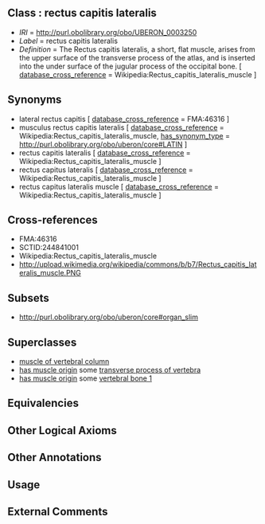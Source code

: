 
## Class : rectus capitis lateralis

 * *IRI* = http://purl.obolibrary.org/obo/UBERON_0003250
 * *Label* = rectus capitis lateralis
 * *Definition* = The Rectus capitis lateralis, a short, flat muscle, arises from the upper surface of the transverse process of the atlas, and is inserted into the under surface of the jugular process of the occipital bone. [ [database_cross_reference](../../ef/oboInOwl#hasDbXref.md) = Wikipedia:Rectus_capitis_lateralis_muscle ]

## Synonyms

 * lateral rectus capitis [ [database_cross_reference](../../ef/oboInOwl#hasDbXref.md) = FMA:46316 ]
 * musculus rectus capitis lateralis [ [database_cross_reference](../../ef/oboInOwl#hasDbXref.md) = Wikipedia:Rectus_capitis_lateralis_muscle, [has_synonym_type](../../pe/oboInOwl#hasSynonymType.md) = http://purl.obolibrary.org/obo/uberon/core#LATIN ]
 * rectus capitis lateralis [ [database_cross_reference](../../ef/oboInOwl#hasDbXref.md) = Wikipedia:Rectus_capitis_lateralis_muscle ]
 * rectus capitus lateralis [ [database_cross_reference](../../ef/oboInOwl#hasDbXref.md) = Wikipedia:Rectus_capitis_lateralis_muscle ]
 * rectus capitus lateralis muscle [ [database_cross_reference](../../ef/oboInOwl#hasDbXref.md) = Wikipedia:Rectus_capitis_lateralis_muscle ]

## Cross-references

 * FMA:46316
 * SCTID:244841001
 * Wikipedia:Rectus_capitis_lateralis_muscle
 * http://upload.wikimedia.org/wikipedia/commons/b/b7/Rectus_capitis_lateralis_muscle.PNG

## Subsets

 * http://purl.obolibrary.org/obo/uberon/core#organ_slim

## Superclasses

 * [muscle of vertebral column](../../UBERON/18/UBERON_0004518.md)
 * [has muscle origin](../../RO/72/RO_0002372.md) some [transverse process of vertebra](../../UBERON/77/UBERON_0001077.md)
 * [has muscle origin](../../RO/72/RO_0002372.md) some [vertebral bone 1](../../UBERON/92/UBERON_0001092.md)

## Equivalencies


## Other Logical Axioms


## Other Annotations


## Usage


## External Comments

